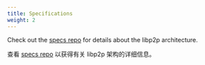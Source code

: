 ```yaml
---
title: Specifications
weight: 2
---
```


Check out the [specs repo](https://github.com/libp2p/specs) for details about the libp2p architecture.

<!-- TODO(yusef): import & reformat spec repo here? -->

查看 [specs repo](https://github.com/libp2p/specs) 以获得有关 libp2p 架构的详细信息。
